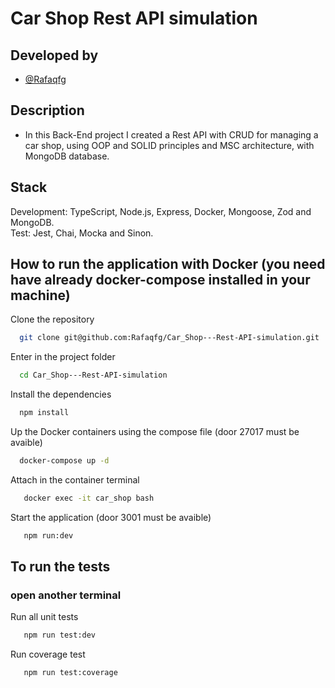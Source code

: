 # Car Shop Rest API simulation

## Developed by
- [@Rafaqfg](https://www.linkedin.com/in/rafaelqfg/)
## Description
- In this Back-End project I created a Rest API with CRUD for managing a car shop, using OOP and SOLID principles and MSC architecture, with MongoDB database.

## Stack
Development: TypeScript, Node.js, Express, Docker, Mongoose, Zod and MongoDB. <br>
Test: Jest, Chai, Mocka and Sinon.
## How to run the application with Docker (you need have already docker-compose installed in your machine)<br>
Clone the repository
```bash
  git clone git@github.com:Rafaqfg/Car_Shop---Rest-API-simulation.git
```
Enter in the project folder
```bash
  cd Car_Shop---Rest-API-simulation
```
Install the dependencies
```bash
  npm install
```
Up the Docker containers using the compose file (door 27017 must be avaible)
```bash
  docker-compose up -d
```
Attach in the container terminal
```bash
   docker exec -it car_shop bash
```
Start the application (door 3001 must be avaible)
```bash
   npm run:dev
```
## To run the tests
### open another terminal
Run all unit tests
```bash
   npm run test:dev
```
Run coverage test
```bash
   npm run test:coverage
